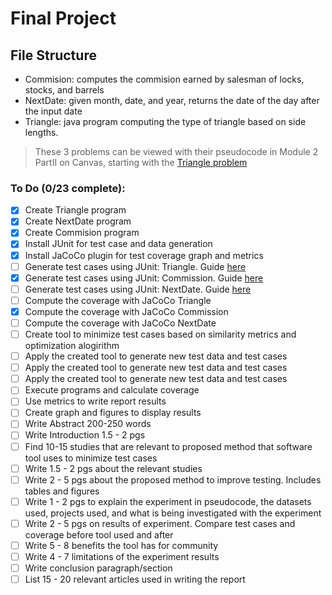 # Final Project

## File Structure
- Commision: computes the commision earned by salesman of locks, stocks, and barrels
- NextDate: given month, date, and year, returns the date of the day after the input date
- Triangle: java program computing the type of triangle based on side lengths.

> These 3 problems can be viewed with their pseudocode in Module 2 PartII on Canvas, starting with the [Triangle problem](https://psu.instructure.com/courses/2243925/pages/m2-partii-dot-2-unit-testing-illustration-1-the-triangle-problem?module_item_id=37158618)
### To Do (0/23 complete):

- [X] Create Triangle program
- [X] Create NextDate program
- [X] Create Commision program
- [X] Install JUnit for test case and data generation
- [X] Install JaCoCo plugin for test coverage graph and metrics 
- [ ] Generate test cases using JUnit: Triangle. Guide [here](https://www.baeldung.com/java-test-data-instacio)
- [X] Generate test cases using JUnit: Commission. Guide [here](https://www.baeldung.com/java-test-data-instacio)
- [ ] Generate test cases using JUnit: NextDate. Guide [here](https://www.baeldung.com/java-test-data-instacio)
- [ ] Compute the coverage with JaCoCo Triangle
- [X] Compute the coverage with JaCoCo Commission
- [ ] Compute the coverage with JaCoCo NextDate
- [ ] Create tool to minimize test cases based on similarity metrics and optimization alogirithm
- [ ] Apply the created tool to generate new test data and test cases
- [ ] Apply the created tool to generate new test data and test cases
- [ ] Apply the created tool to generate new test data and test cases
- [ ] Execute programs and calculate coverage
- [ ] Use metrics to write report results
- [ ] Create graph and figures to display results
- [ ] Write Abstract 200-250 words
- [ ] Write Introduction 1.5 - 2 pgs
- [ ] Find 10-15 studies that are relevant to proposed method that software tool uses to minimize test cases
- [ ] Write 1.5 - 2 pgs about the relevant studies
- [ ] Write 2 - 5 pgs about the proposed method to improve testing. Includes tables and figures
- [ ] Write 1 - 2 pgs to explain the experiment in pseudocode, the datasets used, projects used, and what is being investigated with the experiment
- [ ] Write 2 - 5 pgs on results of experiment. Compare test cases and coverage before tool used and after
- [ ] Write 5 - 8 benefits the tool has for community
- [ ] Write 4 - 7 limitations of the experiment results
- [ ] Write conclusion paragraph/section
- [ ] List 15 - 20 relevant articles used in writing the report
